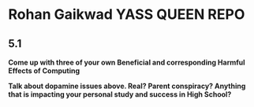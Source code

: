 # Rohan Gaikwad YASS QUEEN REPO

## 5.1
**Come up with three of your own Beneficial and corresponding Harmful Effects of Computing**  

**Talk about dopamine issues above. Real? Parent conspiracy? Anything that is impacting your personal study and success in High School?**
